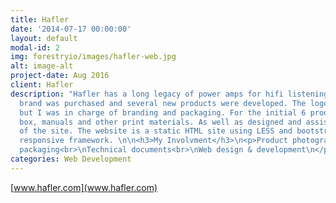 ```yaml
---
title: Hafler
date: '2014-07-17 00:00:00'
layout: default
modal-id: 2
img: forestryio/images/hafler-web.jpg
alt: image-alt
project-date: Aug 2016
client: Hafler
description: "Hafler has a long legacy of power amps for hifi listening systems. The
  brand was purchased and several new products were developed. The logo was decided
  but I was in charge of branding and packaging. For the initial 6 products I created
  box, manuals and other print materials. As well as designed and assisted the development
  of the site. The website is a static HTML site using LESS and bootstrap for the
  responsive framework. \n\n<h3>My Involvment</h3>\n<p>Product photography<br>\nProduct
  packaging<br>\nTechnical documents<br>\nWeb design & development\n</p>"
categories: Web Development
---
```

[www.hafler.com](www.hafler.com)